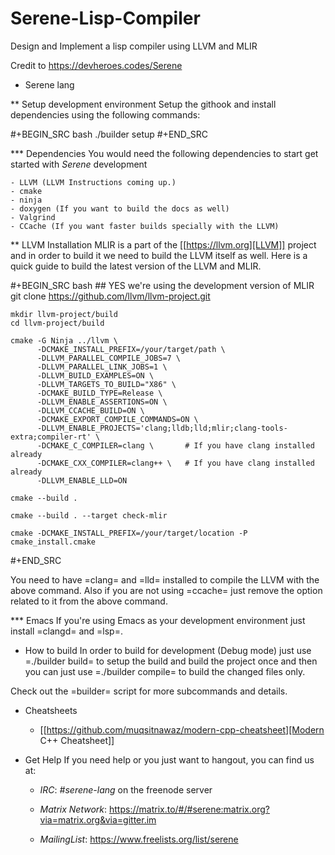 # Serene-Lisp-Compiler
Design and Implement a lisp compiler using LLVM and MLIR

Credit to https://devheroes.codes/Serene

* Serene lang

** Setup development environment
Setup the githook and install dependencies using the following commands:

 #+BEGIN_SRC bash
 ./builder setup
 #+END_SRC

*** Dependencies
    You would need the following dependencies to start get started with *Serene* development

    - LLVM (LLVM Instructions coming up.)
    - cmake
    - ninja
    - doxygen (If you want to build the docs as well)
    - Valgrind
    - CCache (If you want faster builds specially with the LLVM)

** LLVM Installation
  MLIR is a part of the [[https://llvm.org][LLVM]] project and in order to build it we need to build the LLVM itself as well.
  Here is a quick guide to build the latest version of the LLVM and MLIR.

  #+BEGIN_SRC bash
    ## YES we're using the development version of MLIR
    git clone https://github.com/llvm/llvm-project.git

    mkdir llvm-project/build
    cd llvm-project/build

    cmake -G Ninja ../llvm \
          -DCMAKE_INSTALL_PREFIX=/your/target/path \
          -DLLVM_PARALLEL_COMPILE_JOBS=7 \
          -DLLVM_PARALLEL_LINK_JOBS=1 \
          -DLLVM_BUILD_EXAMPLES=ON \
          -DLLVM_TARGETS_TO_BUILD="X86" \
          -DCMAKE_BUILD_TYPE=Release \
          -DLLVM_ENABLE_ASSERTIONS=ON \
          -DLLVM_CCACHE_BUILD=ON \
          -DCMAKE_EXPORT_COMPILE_COMMANDS=ON \
          -DLLVM_ENABLE_PROJECTS='clang;lldb;lld;mlir;clang-tools-extra;compiler-rt' \
          -DCMAKE_C_COMPILER=clang \       # If you have clang installed already
          -DCMAKE_CXX_COMPILER=clang++ \   # If you have clang installed already
          -DLLVM_ENABLE_LLD=ON

    cmake --build .

    cmake --build . --target check-mlir

    cmake -DCMAKE_INSTALL_PREFIX=/your/target/location -P cmake_install.cmake
  #+END_SRC

  You need to have =clang= and =lld= installed to compile the LLVM with the above command. Also if you
  are not using =ccache= just remove the option related to it from the above command.

*** Emacs
    If you're using Emacs as your development environment just install =clangd= and =lsp=.


* How to build
In order to build for development (Debug mode) just use =./builder build= to setup the build and build
the project once and then you can just use =./builder compile= to build the changed files only.

Check out the =builder= script for more subcommands and details.

* Cheatsheets
  - [[https://github.com/muqsitnawaz/modern-cpp-cheatsheet][Modern C++ Cheatsheet]]
* Get Help
  If you need help or you just want to hangout, you can find us at:

  - *IRC*: *#serene-lang* on the freenode server

  - *Matrix Network*: https://matrix.to/#/#serene:matrix.org?via=matrix.org&via=gitter.im

  - *MailingList*: https://www.freelists.org/list/serene
